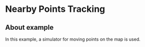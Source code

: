 # Nearby Points Tracking 
## About example
In this example, a simulator for moving points on the map is used.

